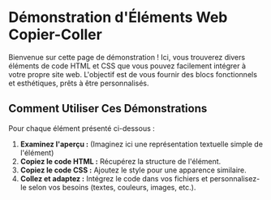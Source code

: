 # Démonstration d'Éléments Web Copier-Coller

Bienvenue sur cette page de démonstration ! Ici, vous trouverez divers éléments de code HTML et CSS que vous pouvez facilement intégrer à votre propre site web. L'objectif est de vous fournir des blocs fonctionnels et esthétiques, prêts à être personnalisés.

## Comment Utiliser Ces Démonstrations

Pour chaque élément présenté ci-dessous :

1. **Examinez l'aperçu :** (Imaginez ici une représentation textuelle simple de l'élément)
2. **Copiez le code HTML :** Récupérez la structure de l'élément.
3. **Copiez le code CSS :** Ajoutez le style pour une apparence similaire.
4. **Collez et adaptez :** Intégrez le code dans vos fichiers et personnalisez-le selon vos besoins (textes, couleurs, images, etc.).
